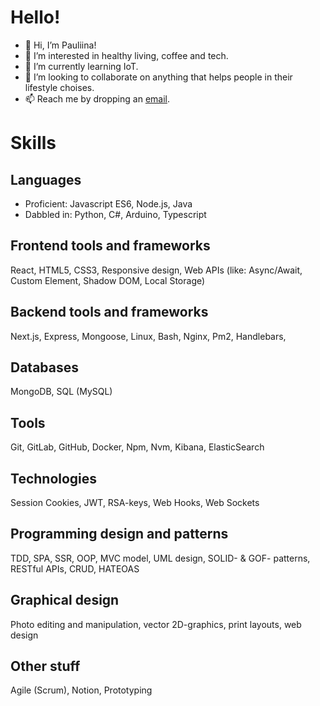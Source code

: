 # Hello!
- 👋 Hi, I’m Pauliina!
- 👀 I’m interested in healthy living, coffee and tech. 
- 🌱 I’m currently learning IoT.
- 💞️ I’m looking to collaborate on anything that helps people in their lifestyle choises.
- 📫 Reach me by dropping an [email](mailto:pauliina.raitaniemi@gmail.com).

# Skills
## Languages
- Proficient: Javascript ES6, Node.js, Java
- Dabbled in: Python, C#, Arduino, Typescript

## Frontend tools and frameworks
React, HTML5, CSS3, Responsive design, Web APIs (like: Async/Await, Custom Element, Shadow DOM, Local Storage)

## Backend tools and frameworks
Next.js, Express, Mongoose, Linux, Bash, Nginx, Pm2, Handlebars, 

## Databases
MongoDB, SQL (MySQL)

## Tools
Git, GitLab, GitHub, Docker, Npm, Nvm, Kibana, ElasticSearch

## Technologies
Session Cookies, JWT, RSA-keys, Web Hooks, Web Sockets

## Programming design and patterns
TDD, SPA, SSR, OOP, MVC model, UML design, SOLID- & GOF- patterns, RESTful APIs, CRUD, HATEOAS

## Graphical design
Photo editing and manipulation, vector 2D-graphics, print layouts, web design

## Other stuff
Agile (Scrum), Notion, Prototyping
